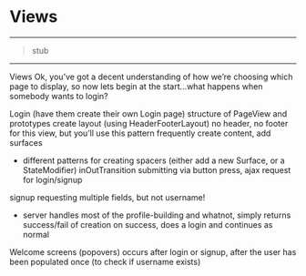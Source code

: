 # Views


---

> stub

---

Views
Ok, you’ve got a decent understanding of how we’re choosing which page to display, so now lets begin at the start…what happens when somebody wants to login?

Login (have them create their own Login page)
structure of PageView and prototypes
create layout (using HeaderFooterLayout)
no header, no footer for this view, but you’ll use this pattern frequently
create content, add surfaces
- different patterns for creating spacers (either add a new Surface, or a StateModifier)
inOutTransition
submitting via button press, ajax request for login/signup

signup
requesting multiple fields, but not username!
- server handles most of the profile-building and whatnot, simply returns success/fail of creation
on success, does a login and continues as normal

Welcome screens (popovers)
occurs after login or signup, after the user has been populated once (to check if username exists)
